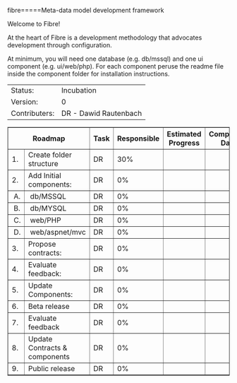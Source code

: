 fibre=====Meta-data model development framework

Welcome to Fibre!

At the heart of Fibre is a development methodology that advocates development through configuration.  

At minimum, you will need one database (e.g. db/mssql) and one ui component (e.g. ui/web/php).  For each component peruse the readme file inside the component folder for installation instructions.


<table>
	<tr>
		<td>Status:</td>
		<td>Incubation</td>
	</tr>
	<tr>
		<td>Version:</td>
		<td>0</td>
	</tr>
	<tr>
		<td>Contributers:</td>
		<td>DR - Dawid Rautenbach</td>
	</tr>
</table>


<table border="1">
    <thead>
        <th colspan="2">Roadmap</th>
        <th>Task</th>
        <th>Responsible</th>
        <th>Estimated Progress</th>
        <th>Completion Date</th>
    </thead>
    <tr>
	<td>1.</td>
	<td>Create folder structure</td>
	<td>DR</td>
	<td>30%</td>
	<td>&nbsp;</td>
	<td>&nbsp;</td>
    </tr>
    <tr>
	<td>2.</td>
	<td>Add Initial components:</td>
	<td>DR</td>
	<td>0%</td>
	<td>&nbsp;</td>
	<td>&nbsp;</td>
    </tr>
    <tr>
	<td>&nbsp;A.</td>
	<td>&nbsp;db/MSSQL</td>
	<td>DR</td>
	<td>0%</td>
	<td>&nbsp;</td>
	<td>&nbsp;</td>
    </tr>
    <tr>
	<td>&nbsp;B.</td>
	<td>&nbsp;db/MYSQL </td>
	<td>DR</td>
	<td>0%</td>
	<td>&nbsp;</td>
	<td>&nbsp;</td>
    </tr>
    <tr>
	<td>&nbsp;C.</td>
	<td>&nbsp;web/PHP</td>
	<td>DR</td>
	<td>0%</td>
	<td>&nbsp;</td>
	<td>&nbsp;</td>
    </tr>
    <tr>
	<td>&nbsp;D.</td>
	<td>&nbsp;web/aspnet/mvc</td>
	<td>DR</td>
	<td>0%</td>
	<td>&nbsp;</td>
	<td>&nbsp;</td>
    </tr>
    <tr>
	<td>3.</td>
	<td>Propose contracts:</td>
	<td>DR</td>
	<td>0%</td>
	<td>&nbsp;</td>
	<td>&nbsp;</td>
    </tr>
    <tr>
	<td>4.</td>
	<td>Evaluate feedback:</td>
	<td>DR</td>
	<td>0%</td>
	<td>&nbsp;</td>
	<td>&nbsp;</td>
    </tr>
    <tr>
	<td>5.</td>
	<td>Update Components:</td>
	<td>DR</td>
	<td>0%</td>
	<td>&nbsp;</td>
	<td>&nbsp;</td>
    </tr>
    <tr>
	<td>6.</td>
	<td>Beta release</td>
	<td>DR</td>
	<td>0%</td>
	<td>&nbsp;</td>
	<td>&nbsp;</td>
    </tr>
    <tr>
	<td>7.</td>
	<td>Evaluate feedback</td>
	<td>DR</td>
	<td>0%</td>
	<td>&nbsp;</td>
	<td>&nbsp;</td>
    </tr>
    <tr>
	<td>8.</td>
	<td>Update Contracts & components</td>
	<td>DR</td>
	<td>0%</td>
	<td>&nbsp;</td>
	<td>&nbsp;</td>
    </tr>
    <tr>
	<td>9.</td>
	<td>Public release</td>
	<td>DR</td>
	<td>0%</td>
	<td>&nbsp;</td>
	<td>&nbsp;</td>
    </tr>
</table>




